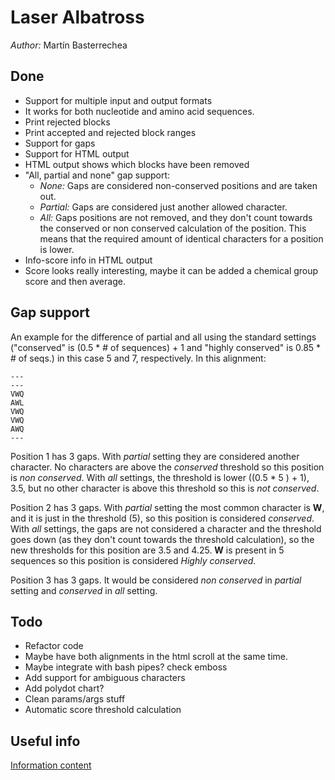 # Laser Albatross

*Author:* Martín Basterrechea

## Done

* Support for multiple input and output formats
* It works for both nucleotide and amino acid sequences.
* Print rejected blocks
* Print accepted and rejected block ranges
* Support for gaps
* Support for HTML output
* HTML output shows which blocks have been removed
* "All, partial and none" gap support:
  * *None:* Gaps are considered non-conserved positions and are taken out.
  * *Partial:* Gaps are considered just another allowed character.
  * *All:* Gaps positions are not removed, and they don't count towards the conserved or non conserved calculation of the position. This means that the required amount of identical characters for a position is lower.
* Info-score info in HTML output
* Score looks really interesting, maybe it can be added a chemical group score and then average.




## Gap support

An example for the difference of partial and all using the standard settings ("conserved" is (0.5 * # of sequences) + 1  and "highly conserved" is 0.85 * # of seqs.) in this case 5 and 7, respectively.
In this alignment:


    ---
    ---
    VWQ
    AWL
    VWQ
    VWQ
    AWQ
    ---


Position 1 has 3 gaps. With *partial* setting they are considered another character. No characters are above the *conserved* threshold so this position is *non conserved*. With *all* settings, the threshold is lower ((0.5 * 5 ) + 1), 3.5, but no other character is above this threshold so this is *not conserved*.

Position 2 has 3 gaps. With *partial* setting the most common character is **W**, and it is just in the threshold (5), so this position is considered *conserved*. With *all* settings, the gaps are not considered a character and the threshold goes down (as they don't count towards the threshold calculation), so the new thresholds for this position are 3.5 and 4.25. **W** is present in 5 sequences so this position is considered *Highly conserved*.

Position 3 has 3 gaps. It would be considered *non conserved* in *partial* setting and *conserved* in *all* setting.




## Todo
* Refactor code
* Maybe have both alignments in the html scroll at the same time.
* Maybe integrate with bash pipes? check emboss
* Add support for ambiguous characters
* Add polydot chart?
* Clean params/args stuff
* Automatic score threshold calculation


## Useful info

[Information content](http://www.lecb.ncifcrf.gov/~toms/paper/primer/)
